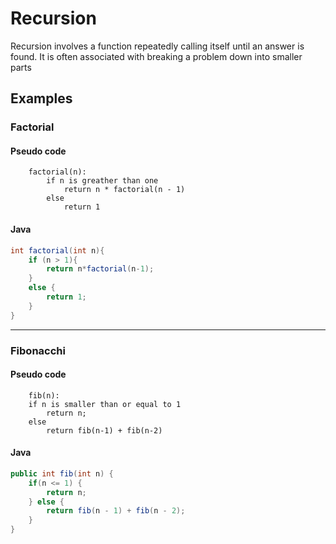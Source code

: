 # Recursion

Recursion involves a function repeatedly calling itself until an answer is found.
It is often associated with breaking a problem down into smaller parts
<br>

## Examples

### Factorial
#### Pseudo code
```pseudo
	factorial(n):
		if n is greather than one
			return n * factorial(n - 1)
		else
			return 1
```
#### Java
```Java
int factorial(int n){
    if (n > 1){
        return n*factorial(n-1);
    }
    else {
        return 1;
    }
}
```

---

### Fibonacchi
#### Pseudo code
```pseudo
	fib(n):
	if n is smaller than or equal to 1
		return n;
	else
		return fib(n-1) + fib(n-2)
```
#### Java
```Java
public int fib(int n) {
    if(n <= 1) {
        return n;
    } else {
        return fib(n - 1) + fib(n - 2);
    }
}
```
